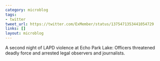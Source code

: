 ```yaml
---
category: microblog
tags:
- twitter
tweet_url: https://twitter.com/ExMember/status/1375471353441054729
links: []
layout: microblog
---
```

A second night of LAPD violence at Echo Park Lake: Officers threatened deadly force and arrested legal observers and journalists.
